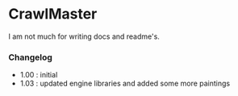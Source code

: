 # CrawlMaster

I am not much for writing docs and readme's.

### Changelog
* 1.00 : initial
* 1.03 : updated engine libraries and added some more paintings